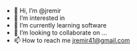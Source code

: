 - 👋 Hi, I’m @jremir
- 👀 I’m interested in 
- 🌱 I’m currently learning software 
- 💞️ I’m looking to collaborate on ...
- 📫 How to reach me  jremir41@gmail.com

<!---
jremir/jremir is a ✨ special ✨ repository because its `README.md` (this file) appears on your GitHub profile.
You can click the Preview link to take a look at your changes.
--->
